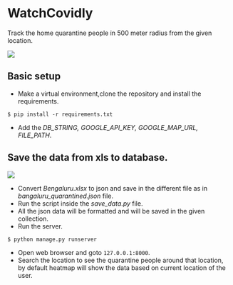 # WatchCovidly

Track the home quarantine people in 500 meter radius from the given location.


![](quarantine_heatmap.png)


## Basic setup
  * Make a virtual environment,clone the repository and install the requirements.

  ```
  $ pip install -r requirements.txt
  ```
 * Add the *DB_STRING, GOOGLE_API_KEY, GOOGLE_MAP_URL, FILE_PATH*.
 
## Save the data from xls to database.
  ![](banglore_xls.png)
  
  * Convert *Bengaluru.xlsx* to json and save in the different file as in *bangaluru_quarantined.json* file.
  * Run the script inside the *save_data.py* file.
  * All the json data will be formatted and will be saved in the given collection.
  * Run the server.    
     
  ```
  $ python manage.py runserver
  ```
  * Open web browser and goto `127.0.0.1:8000`.
  * Search the location to see the quarantine people around that location, by
    default heatmap will show the data based on current location of the user. 

